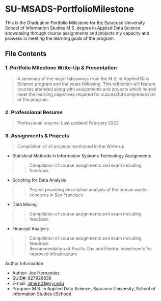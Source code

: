# SU-MSADS-PortfolioMilestone
This is the Graduation Portfolio Milestone for the Syracuse University School of Information Studies M.S. degree in Applied Data Science showcasing through course assignments and projects my capacity and prowess in meeting the learning goals of the program.
## File Contents
### 1. Portfolio Milestone Write-Up & Presentation
>A summary of the major takeaways from the M.S. in Applied Data Science program and the years following. This reflection will feature courses attended along with assignments and projects which helped meet the learning objectives required for successful comprehension of the program.
### 2. Professional Resume
>Professional resume: Last updated February 2022
### 3. Assignments & Projects
>Compilation of all projects mentioned in the Write-up
- Statistical Methods in Information Systems Technology Assignments
>>Compilation of course assignments and exam including feedback
- Scripting for Data Analysis
>>Project providing descriptive analysis of the human waste concerns in San Francisco
- Data Mining
>>Compilation of course assignments and exam including feedback
- Financial Analysis
>>Compilation of course assignments and exam including feedback <br />
>>Recommendation of Pacific Gas and Electric investments for improved infrastructure

Author Information
- Author: Joe Hernandez
- SUID#: 627926839
- E-mail: jahern01@syr.edu
- Program: M.S. in Applied Data Science, Syracuse University, School of Information Studies (iSchool)
